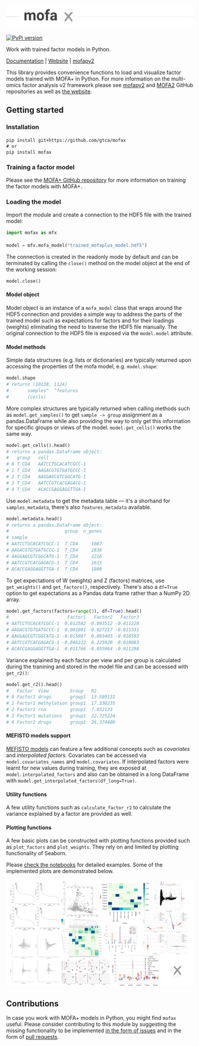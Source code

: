 ![MOFA+ in Python](img/mofax_header.png)

[![PyPi version](https://img.shields.io/pypi/v/mofax)](https://pypi.org/project/mofax)

Work with trained factor models in Python. 

[Documentation](https://mofax.readthedocs.io/en/latest/) | [Website](https://biofam.github.io/MOFA2/) | [mofapy2](https://github.com/bioFAM/mofapy2)

This library provides convenience functions to load and visualize factor models trained with MOFA+ in Python. For more information on the multi-omics factor analysis v2 framework please see [mofapy2](https://github.com/bioFAM/mofapy2) and [MOFA2](https://github.com/bioFAM/MOFA2) GitHub repositories as well as [the website](https://biofam.github.io/MOFA2/).

## Getting started

### Installation

```
pip install git+https://github.com/gtca/mofax
# or
pip install mofax
```

### Training a factor model

Please see the [MOFA+ GitHub repository](https://github.com/bioFAM/MOFA2) for more information on training the factor models with MOFA+.

### Loading the model

Import the module and create a connection to the HDF5 file with the trained model:

```python
import mofax as mfx

model = mfx.mofa_model("trained_mofaplus_model.hdf5")
```

The connection is created in the readonly mode by default and can be terminated by calling the `close()` method on the model object at the end of the working session:

```python
model.close()
```

#### Model object

Model object is an instance of a `mofa_model` class that wraps around the HDF5 connection and provides a simple way to address the parts of the trained model such as expectations for factors and for their loadings (weights) eliminating the need to traverse the HDF5 file manually. The original connection to the HDF5 file is exposed via the `model.model` attribute.

#### Model methods

Simple data structures (e.g. lists or dictionaries) are typically returned upon accessing the properties of the mofa model, e.g. `model.shape`:

```python
model.shape
# returns (10138, 1124)
#       samples^  ^features
#       (cells)
```

More complex structures are typically returned when calling methods such as `model.get_samples()` to get `sample -> group` assignment as a pandas.DataFrame while also providing the way to only get this information for specific groups or views of the model. `model.get_cells()` works the same way.

```python
model.get_cells().head()
# returns a pandas.DataFrame object:
# 	group	cell
# 0	T_CD4	AATCCTGCACATCGCC-1
# 1	T_CD4	AAGACGTGTGATGCCC-1
# 2	T_CD4	AAGGAGCGTCGGCATG-1
# 3	T_CD4	AATCCGTCACGAGACG-1
# 4	T_CD4	ACACCGAGGAGGTTGA-1
```

Use `model.metadata` to get the metadata table — it's a shorhand for `samples_metadata`, there's also `features_metadata` available. 

```python
model.metadata.head()
# returns a pandas.DataFrame object:
#                     group  n_genes
# sample
# AATCCTGCACATCGCC-1  T_CD4     1087
# AAGACGTGTGATGCCC-1  T_CD4     1836
# AAGGAGCGTCGGCATG-1  T_CD4     2216
# AATCCGTCACGAGACG-1  T_CD4     1615
# ACACCGAGGAGGTTGA-1  T_CD4     1800
```

To get expectations of W (weights) and Z (factors) matrices, use `get_weights()` and `get_factors()`, respectively. There's also a `df=True` option to get expectations as a Pandas data frame rather than a NumPy 2D array.

```python
model.get_factors(factors=range(3), df=True).head()
#                      Factor1   Factor2   Factor3
# AATCCTGCACATCGCC-1  0.012582 -0.093512 -0.011228
# AAGACGTGTGATGCCC-1  0.001091 -0.027217 -0.011331
# AAGGAGCGTCGGCATG-1 -0.015097  0.093493 -0.010593
# AATCCGTCACGAGACG-1 -0.046222  0.225920  0.010083
# ACACCGAGGAGGTTGA-1  0.011766 -0.055964 -0.011298
```

Variance explained by each factor per view and per group is calculated during the tranining and stored in the model file and can be accessed with `get_r2()`:

```python
model.get_r2().head()
# 	Factor	View        Group	R2
# 0	Factor1	drugs       group1	13.589131
# 1	Factor1	methylation group1	17.330235
# 2	Factor1	rna         group1	7.032133
# 3	Factor1	mutations   group1	22.725224
# 4	Factor2	drugs       group1	26.374409
```

#### MEFISTO models support

[MEFISTO models](https://biofam.github.io/MOFA2/MEFISTO) can feature a few additional concepts such as _covariates_ and _interpolated factors_. Covariates can be accessed via `model.covariates_names` and `model.covariates`. If interpolated factors were learnt for new values during training, they are exposed at `model.interpolated_factors` and also can be obtained in a long DataFrame with `model.get_interpolated_factors(df_long=True)`.

#### Utility functions

A few utility functions such as `calculate_factor_r2` to calculate the variance explained by a factor are provided as well.

#### Plotting functions

A few basic plots can be constructed with plotting functions provided such as `plot_factors` and `plot_weights`. They rely on and limited by plotting functionality of Seaborn.

Please [check the notebooks](notebooks/) for detailed examples. Some of the implemented plots are demonstrated below.

![mofax plots](img/mofax_plots_gallery.png)

## Contributions

In case you work with MOFA+ models in Python, you might find `mofax` useful. Please consider contributing to this module by suggesting the missing functionality to be implemented [in the form of issues](https://github.com/gtca/mofax/issues) and in the form of [pull requests](https://github.com/gtca/mofax/pulls).
